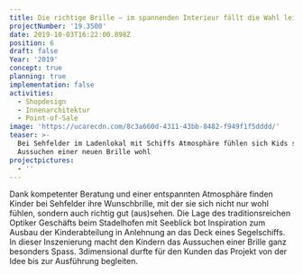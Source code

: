 ```yaml
---
title: Die richtige Brille – im spannenden Interieur fällt die Wahl leichter
projectNumber: '19.3500'
date: 2019-10-03T16:22:00.898Z
position: 6
draft: false
Year: '2019'
concept: true
planning: true
implementation: false
activities:
  - Shopdesign
  - Innenarchitektur
  - Point-of-Sale
image: 'https://ucarecdn.com/8c3a660d-4311-43bb-8482-f949f1f5dddd/'
teaser: >-
  Bei Sehfelder im Ladenlokal mit Schiffs Atmosphäre fühlen sich Kids schon beim
  Aussuchen einer neuen Brille wohl
projectpictures:
  - ''
---
```

Dank kompetenter Beratung und einer entspannten Atmosphäre finden Kinder bei Sehfelder ihre Wunschbrille, mit der sie sich nicht nur wohl fühlen, sondern auch richtig gut (aus)sehen. Die Lage des traditionsreichen Optiker Geschäfts beim Stadelhofen mit Seeblick bot Inspiration zum Ausbau der Kinderabteilung in Anlehnung an das Deck eines Segelschiffs. In dieser Inszenierung macht den Kindern das Aussuchen einer Brille ganz besonders Spass. 3dimensional durfte für den Kunden das Projekt von der Idee bis zur Ausführung begleiten.
